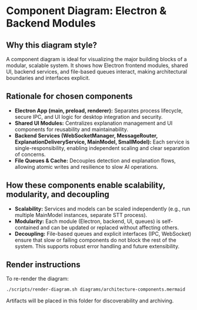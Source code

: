 # Component Diagram: Electron & Backend Modules

## Why this diagram style?
A component diagram is ideal for visualizing the major building blocks of a modular, scalable system. It shows how Electron frontend modules, shared UI, backend services, and file-based queues interact, making architectural boundaries and interfaces explicit.

## Rationale for chosen components
- **Electron App (main, preload, renderer):** Separates process lifecycle, secure IPC, and UI logic for desktop integration and security.
- **Shared UI Modules:** Centralizes explanation management and UI components for reusability and maintainability.
- **Backend Services (WebSocketManager, MessageRouter, ExplanationDeliveryService, MainModel, SmallModel):** Each service is single-responsibility, enabling independent scaling and clear separation of concerns.
- **File Queues & Cache:** Decouples detection and explanation flows, allowing atomic writes and resilience to slow AI operations.

## How these components enable scalability, modularity, and decoupling
- **Scalability:** Services and models can be scaled independently (e.g., run multiple MainModel instances, separate STT process).
- **Modularity:** Each module (Electron, backend, UI, queues) is self-contained and can be updated or replaced without affecting others.
- **Decoupling:** File-based queues and explicit interfaces (IPC, WebSocket) ensure that slow or failing components do not block the rest of the system. This supports robust error handling and future extensibility.

## Render instructions
To re-render the diagram:
```zsh
./scripts/render-diagram.sh diagrams/architecture-components.mermaid
```
Artifacts will be placed in this folder for discoverability and archiving.
